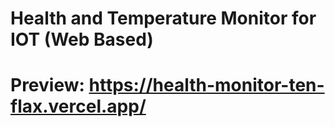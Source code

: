 # Health and Temperature Monitor for IOT (Web Based)
# Preview: https://health-monitor-ten-flax.vercel.app/
